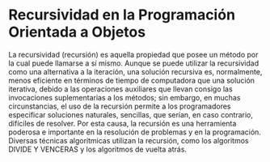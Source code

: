 # Recursividad en la Programación Orientada a Objetos
La recursividad (recursión) es aquella propiedad que posee un método por la cual puede llamarse
a sí mismo. Aunque se puede utilizar la recursividad como una alternativa a la iteración, una
solución recursiva es, normalmente, menos eficiente en términos de tiempo de computadora que
una solución iterativa, debido a las operaciones auxiliares que llevan consigo las invocaciones
suplementarias a los métodos; sin embargo, en muchas circunstancias, el uso de la recursión
permite a los programadores especificar soluciones naturales, sencillas, que serían, en caso contrario,
difíciles de resolver. Por esta causa, la recursión es una herramienta poderosa e importante
en la resolución de problemas y en la programación. Diversas técnicas algorítmicas utilizan la
recursión, como los algoritmos DIVIDE Y VENCERAS y los algoritmos de vuelta atrás.


